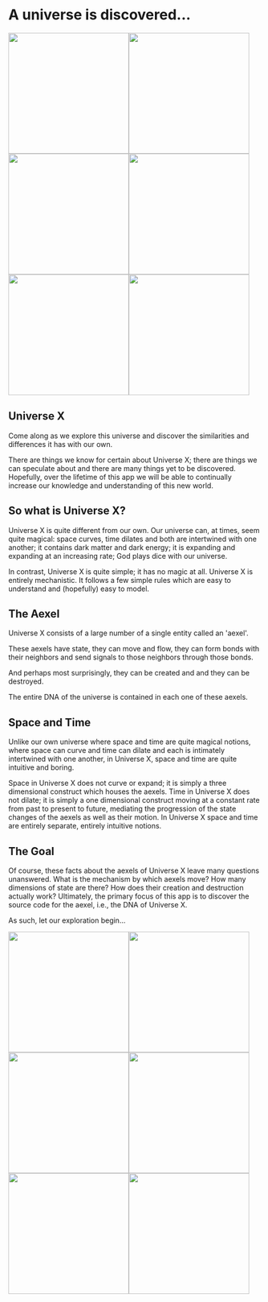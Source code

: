 # A universe is discovered...

<img src="Graphics/Screenshots/macOS SS/SS09.png" width="240" /><img src="Graphics/Screenshots/macOS SS/SS01.png" width="240" /><img src="Graphics/Screenshots/macOS SS/SS06.png" width="240" /><img src="Graphics/Screenshots/macOS SS/SS02.png" width="240" /><img src="Graphics/Screenshots/macOS SS/SS08.png" width="240" /><img src="Graphics/Screenshots/macOS SS/SS07.png" width="240" />

## Universe X
Come along as we explore this universe and discover the similarities and differences it has with our own.

There are things we know for certain about Universe X; there are things we can speculate about and there are many things yet to be discovered.  Hopefully, over the lifetime of this app we will be able to continually increase our knowledge and understanding of this new world.

## So what is Universe X?
Universe X is quite different from our own.  Our universe can, at times, seem quite magical: space curves, time dilates and both are intertwined with one another; it contains dark matter and dark energy; it is expanding and expanding at an increasing rate; God plays dice with our universe.

In contrast, Universe X is quite simple; it has no magic at all.  Universe X is entirely mechanistic.  It follows a few simple rules which are easy to understand and (hopefully) easy to model.

## The Aexel
Universe X consists of a large number of a single entity called an 'aexel'.

These aexels have state, they can move and flow, they can form bonds with their neighbors and send signals to those neighbors through those bonds.

And perhaps most surprisingly, they can be created and and they can be destroyed.

The entire DNA of the universe is contained in each one of these aexels.

## Space and Time
Unlike our own universe where space and time are quite magical notions, where space can curve and time can dilate and each is intimately intertwined with one another, in Universe X, space and time are quite intuitive and boring.

Space in Universe X does not curve or expand; it is simply a three dimensional construct which houses the aexels.  Time in Universe X does not dilate; it is simply a one dimensional construct moving at a constant rate from past to present to future, mediating the progression of the state changes of the aexels as well as their motion.  In Universe X space and time are entirely separate, entirely intuitive notions.

## The Goal
Of course, these facts about the aexels of Universe X leave many questions unanswered.  What is the mechanism by which aexels move?  How many dimensions of state are there?  How does their creation and destruction actually work?  Ultimately, the primary focus of this app is to discover the source code for the aexel, i.e., the DNA of Universe X.

As such, let our exploration begin...

<img src="Graphics/Screenshots/macOS SS/SS11.png" width="240" /><img src="Graphics/Screenshots/macOS SS/SS12.png" width="240" /><img src="Graphics/Screenshots/macOS SS/SS05.png" width="240" /><img src="Graphics/Screenshots/macOS SS/SS02.png" width="240" /><img src="Graphics/Screenshots/macOS SS/SS03.png" width="240" /><img src="Graphics/Screenshots/macOS SS/SS10.png" width="240" />
